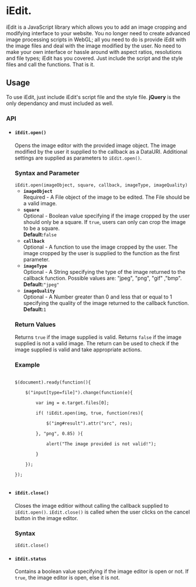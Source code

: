<h1>iEdit.</h1>

<p>
iEdit is a JavaScript library which allows you to add an image cropping and modifying interface to your website. You no longer need to create advanced image processing scripts in WebGL; all you need to do is provide iEdit with the image files and deal with the image modified by the user. No need to make your own interface or hassle around with aspect ratios, resolutions and file types; iEdit has you covered. Just include the script and the style files and call the functions. That is it.
</p>

<h2>Usage</h2>
To use iEdit, just include iEdit's script file and the style file. <b>jQuery</b> is the only dependancy and must included as well.

<h3>API</h3>

<ul>
<li>
<h4><code>iEdit.open()</code></h4>
Opens the image editor with the provided image object. The image modified by the user it supplied to the callback as a DataURI. Additional settings are supplied as parameters to <code>iEdit.open()</code>.

<h3>Syntax and Parameter</h3>
<code>iEdit.open(imageObject, square, callback, imageType, imageQuality)</code>
<ul>
<li>
<b><code>imageObject</code></b><br>
Required - A File object of the image to be edited. The File should be a valid image.
</li><li>
<b><code>square</code></b><br>
Optional - Boolean value specifying if the image cropped by the user should only be a square. If <code>true</code>, users can only can crop the image to be a square.
<br>
<b>Default:</b><code>false</code>
</li><li>
<b><code>callback</code></b><br>
Optional - A function to use the image cropped by the user. The image cropped by the user is supplied to the function as the first parameter.
</li><li>
<b><code>imageType</code></b><br>
Optional - A String specifying the type of the image returned to the callback function. Possible values are: "jpeg", "png", "gif" ,"bmp".
<br>
<b>Default:</b><code>"jpeg"</code>
</li><li>
<b><code>imageQuality</code></b><br>
Optional - A Number greater than 0 and less that or equal to 1 specifying the quality of the image returned to the callback function. 
<br>
<b>Default:</b><code>1</code>
</li>
</ul>

<h3>Return Values</h3>
Returns <code>true</code> if the image supplied is valid. Returns <code>false</code> if the image supplied is not a valid image.
The return can be used to check if the image supplied is valid and take appropriate actions.

<h3>Example</h3>
<code>
$(document).ready(function(){<br>
	$("input[type=file]").change(function(e){<br>
		var img = e.target.files[0];<br>
		if( !iEdit.open(img, true, function(res){<br>
			$("img#result").attr("src", res);<br>
		}, "png", 0.85) ){<br>
			alert("The image provided is not valid!");<br>
		}<br>
	});<br>
});<br>
</code>
</li>
<li>
<h4><code>iEdit.close()</code></h4>
Closes the image editior without calling the callback supplied to <code>iEdit.open()</code>. <code>iEdit.close()</code> is called when the user clicks on the cancel button in the image editor.

<h3>Syntax</h3>
<code>iEdit.close()</code>

</li>	
<li>
<h4><code>iEdit.status</code></h4>
Contains a boolean value specifying if the image editor is open or not. If <code>true</code>, the image editor is open, else it is not.
</li>
</ul>